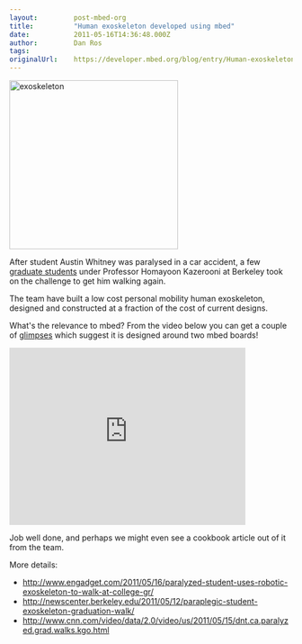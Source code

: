 ```yaml
---
layout:         post-mbed-org
title:          "Human exoskeleton developed using mbed"
date:           2011-05-16T14:36:48.000Z
author:         Dan Ros
tags:           
originalUrl:    https://developer.mbed.org/blog/entry/Human-exoskeleton-developed-using-mbed/
---
```


<p>
  <img width="300" alt="exoskeleton" title="exoskeleton" src=
  "http://www.blogcdn.com/www.engadget.com/media/2011/05/austinwhitneyucberkeley.jpg">
</p>
<p>
  After student Austin Whitney was paralysed in a car accident, a
  few <a href=
  "http://bleex.me.berkeley.edu/research/exoskeleton/medical-exoskeleton/"
  rel="nofollow">graduate students</a> under Professor Homayoon
  Kazerooni at Berkeley took on the challenge to get him walking
  again.
</p>
<p>
  The team have built a low cost personal mobility human
  exoskeleton, designed and constructed at a fraction of the cost
  of current designs.
</p>
<p>
  What's the relevance to mbed? From the video below you can get a
  couple of <a href=
  "http://www.youtube.com/watch?v=RIY087k7tCk&amp;amp;feature=player_embedded#at=20"
  rel="nofollow">glimpses</a> which suggest it is designed around
  two mbed boards!
</p>
<div class="flex-video">
  <iframe width="420" height="315" src=
  "https://www.youtube.com/embed/RIY087k7tCk" frameborder="0"
  allowfullscreen="allowfullscreen"></iframe>
</div>
<p>
  Job well done, and perhaps we might even see a cookbook article
  out of it from the team.
</p>
<p>
  More details:
</p>
<ul>
  <li>
    <a href=
    "http://www.engadget.com/2011/05/16/paralyzed-student-uses-robotic-exoskeleton-to-walk-at-college-gr/"
    rel=
    "nofollow">http://www.engadget.com/2011/05/16/paralyzed-student-uses-robotic-exoskeleton-to-walk-at-college-gr/</a>
  </li>
  <li>
    <a href=
    "http://newscenter.berkeley.edu/2011/05/12/paraplegic-student-exoskeleton-graduation-walk/"
    rel=
    "nofollow">http://newscenter.berkeley.edu/2011/05/12/paraplegic-student-exoskeleton-graduation-walk/</a>
  </li>
  <li>
    <a href=
    "http://www.cnn.com/video/data/2.0/video/us/2011/05/15/dnt.ca.paralyzed.grad.walks.kgo.html"
    rel=
    "nofollow">http://www.cnn.com/video/data/2.0/video/us/2011/05/15/dnt.ca.paralyzed.grad.walks.kgo.html</a>
  </li>
</ul>

